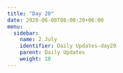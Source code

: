 ```yaml
---
title: "Day 20"
date: 2020-06-08T06:00:20+06:00
menu:
  sidebar:
    name: 2 July
    identifier: Daily Updates-day20
    parent: Daily Updates
    weight: 10
---
```



  

